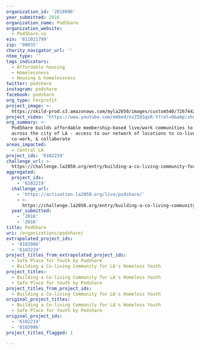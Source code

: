 ```yaml
---
organization_id: '2018096'
year_submitted: 2016
organization_name: PodShare
organization_website:
  - PodShare.co
ein: '811021799'
zip: '90035'
charity_navigator_url: ''
ntee_type: ''
tags_indicators:
  - Affordable housing
  - Homelessness
  - Housing & homelessness
twitter: podshare
instagram: podshare
facebook: podshare
org_type: Forprofit
project_image: >-
  https://skild-prod.s3.amazonaws.com/myla2050/images/custom540/7267442825741-team91.jpg
project_video: 'https://www.youtube.com/embed/nzZIUSqsR-Y?rel=0&amp;showinfo=0'
org_summary: >-
  PodShare builds affordable membership-based live/work communities to share
  across the city of LA - access to our network of locations to co-live,
  co-work, & collaborate
areas_impacted:
  - Central LA
project_ids: '6102219'
challenge_url: >-
  https://challenge.la2050.org/entry/building-a-co-living-community-for-las-homeless-youth
aggregated:
  project_ids:
    - '6102219'
  challenge_url:
    - 'https://activation.la2050.org/live/podshare/'
    - >-
      https://challenge.la2050.org/entry/building-a-co-living-community-for-las-homeless-youth
  year_submitted:
    - '2018'
    - '2016'
title: PodShare
uri: /organizations/podshare/
extrapolated_project_ids:
  - '8102096'
  - '6102219'
project_titles_from_extrapolated_project_ids:
  - Safe Place for Youth by Podshare
  - Building a Co-living Community for LA's Homeless Youth
project_titles:
  - Building a Co-living Community for LA's Homeless Youth
  - Safe Place for Youth by Podshare
project_titles_from_project_ids:
  - Building a Co-living Community for LA's Homeless Youth
original_project_titles:
  - Building a Co-living Community for LA's Homeless Youth
  - Safe Place for Youth by Podshare
original_project_ids:
  - '6102219'
  - '8102096'
project_titles_flagged: 1

---
```

